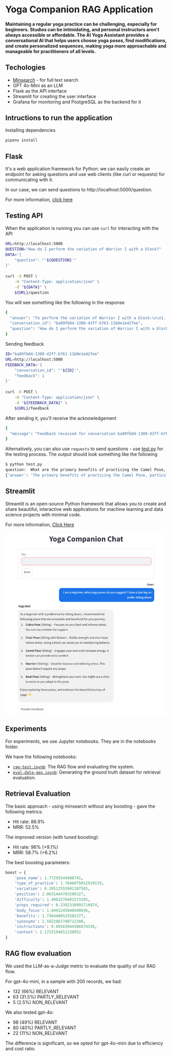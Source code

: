 # Yoga Companion RAG Application

#### Maintaining a regular yoga practice can be challenging, especially for beginners. Studios can be intimidating, and personal instructors aren't always accessible or affordable. The AI Yoga Assistant provides a conversational AI that helps users choose yoga poses, find modifications, and create personalized sequences, making yoga more approachable and manageable for practitioners of all levels.

## Techologies
* [Minsearch](https://github.com/alexeygrigorev/minsearch) - for full text search 
* GPT 4o-Mini as an LLM
* Flask as the API interface
* Streamlit for creating the user interface
* Grafana for monitoring and PostgreSQL as the backend for it

## Intructions to run the application

Installing dependencies

```bash
pipenv install
```

## Flask
It's a web application framework for Python: we can easily create an endpoint for asking questions and use web clients (like curl or requests) for communicating with it.

In our case, we can send questions to http://localhost:5000/question.

For more information, [click here](https://flask.palletsprojects.com/en/3.0.x/)

## Testing API
When the application is running you can use `curl` for interacting with the API

```bash
URL=http://localhost:5000
QUESTION="How do I perform the variation of Warrior I with a block?"
DATA='{
    "question": "'${QUESTION}'"
}'

curl -X POST \
    -H "Content-Type: application/json" \
    -d "${DATA}" \
    ${URL}/question
```

You will see something like the following in the response

```bash
{
  "answer": "To perform the variation of Warrior I with a block:\n\n1. Kneel on the mat and sit back on your heels.\n2. Stretch your arms forward while lowering your chest towards the mat.\n3. Use the block for support as you relax into the pose, breathing deeply.\n\nThis variation focuses on the back and helps relieve stress, and it is often practiced in restorative sessions.",
  "conversation_id": "ba09fb04-1309-43ff-b761-11b0e1e42fee",
  "question": "How do I perform the variation of Warrior I with a block?"
}
```

Sending feedback

```bash
ID="ba09fb04-1309-43ff-b761-11b0e1e42fee"
URL=http://localhost:5000
FEEDBACK_DATA='{
    "conversation_id": "'${ID}'",
    "feedback": 1
}'

curl -X POST \
    -H "Content-Type: application/json" \
    -d "${FEEDBACK_DATA}" \
    ${URL}/feedback
```

After sending it, you'll receive the acknowledgement

```bash
{
  "message": "Feedback received for conversation ba09fb04-1309-43ff-b761-11b0e1e42fee: 1"
}
```

Alternatively, you can also use `requests` to send questions - use [test.py](yoga-companion/test.py) for the testing process. The output should look something like the following

```bash
$ python test.py 
question:  What are the primary benefits of practicing the Camel Pose, particularly in its reclining variation?
{'answer': 'The primary benefits of practicing the Camel Pose, particularly in its reclining variation, include:\n\n- **Increases energy**: This restorative option is designed to uplift and energize the body.\n- **Focus on core strength**: The pose emphasizes core engagement, making it beneficial for building strength in that area.\n\nThe reclining variation is specifically beneficial for grounding and relaxation, ideal during restorative sessions.', 'conversation_id': '04e1c93e-fc8e-470e-b6b5-28226ebc67f5', 'question': 'What are the primary benefits of practicing the Camel Pose, particularly in its reclining variation?'}
```

## Streamlit 
Streamlit is an open-source Python framework that allows you to create and share beautiful, interactive web applications for machine learning and data science projects with minimal code.

For more information, [Click Here](https://docs.streamlit.io/)

![user-interface](assets/user_interface_streamlit.png)

## Experiments
For experiments, we use Jupyter notebooks. They are in the notebooks folder.


We have the following notebooks:

* [`rag-test.ipynb`](notebooks/rag-test.ipynb): The RAG flow and evaluating the system.
* [`eval-data-gen.ipynb`](notebooks/eval-data-gen.ipynb): Generating the ground truth dataset for retrieval evaluation.

## Retrieval Evaluation
The basic approach - using minsearch without any boosting - gave the following metrics:
* Hit rate: 86.9%
* MRR: 52.5%

The improved version (with tuned boosting):
* Hit rate: 96% (+9.1%)
* MRR: 58.7% (+6.2%)

The best boosting parameters:
```python
boost = {
    'pose_name': 1.77295549488741,
    'type_of_practice': 1.7646875012919119,
    'variation': 0.39512555991207565,
    'position': 2.0631444783206327,
    'difficulty': 1.4963276491573105,
    'props_required': 0.2392338995716874,
    'body_focus': 1.0491245848640036,
    'benefits': 1.7364406525582377,
    'synonyms': 2.5022067788712308,
    'instructions': 0.49163944386874336,
    'context': 2.1715194651138052
}
```

## RAG flow evaluation
We used the LLM-as-a-Judge metric to evaluate the quality of our RAG flow.

For gpt-4o-mini, in a sample with 200 records, we had:
* 132 (66%) RELEVANT
* 63 (31.5%) PARTLY_RELEVANT
* 5 (2.5%) NON_RELEVANT

We also tested gpt-4o:
* 98 (49%) RELEVANT
* 80 (40%) PARTLY_RELEVANT
* 22 (11%) NON_RELEVANT

The difference is significant, so we opted for gpt-4o-mini due to efficiency and cost ratio.